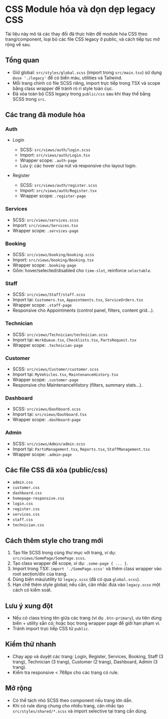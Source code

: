 # CSS Module hóa và dọn dẹp legacy CSS

Tài liệu này mô tả các thay đổi đã thực hiện để module hóa CSS theo trang/component, loại bỏ các file CSS legacy ở public, và cách tiếp tục mở rộng về sau.

## Tổng quan
- Giữ global: `src/styles/global.scss` (import trong `src/main.tsx`) sử dụng `@use './legacy'` để có biến màu, utilities và Tailwind.
- Mỗi trang chính có file SCSS riêng, import trực tiếp trong TSX và scope bằng class wrapper để tránh rò rỉ style toàn cục.
- Đã xóa toàn bộ CSS legacy trong `public/css` sau khi thay thế bằng SCSS trong `src`.

## Các trang đã module hóa

### Auth
- Login
  - SCSS: `src/views/auth/login.scss`
  - Import: `src/views/auth/Login.tsx`
  - Wrapper scope: `.auth-page`
  - Lưu ý: các hover của nút và responsive cho layout login.

- Register
  - SCSS: `src/views/auth/register.scss`
  - Import: `src/views/auth/Register.tsx`
  - Wrapper scope: `.register-page`

### Services
- SCSS: `src/views/services.scss`
- Import: `src/views/Services.tsx`
- Wrapper scope: `.services-page`

### Booking
- SCSS: `src/views/booking/booking.scss`
- Import: `src/views/booking/Booking.tsx`
- Wrapper scope: `.booking-page`
- Gồm: hover/selected/disabled cho `time-slot`, reinforce `selectable`.

### Staff
- SCSS: `src/views/Staff/staff.scss`
- Import tại: `Customers.tsx`, `Appointments.tsx`, `ServiceOrders.tsx`
- Wrapper scope: `.staff-page`
- Responsive cho Appointments (control panel, filters, content grid...).

### Technician
- SCSS: `src/views/Technician/technician.scss`
- Import tại: `WorkQueue.tsx`, `Checklists.tsx`, `PartsRequest.tsx`
- Wrapper scope: `.technician-page`

### Customer
- SCSS: `src/views/Customer/customer.scss`
- Import tại: `MyVehicles.tsx`, `MaintenanceHistory.tsx`
- Wrapper scope: `.customer-page`
- Responsive cho MaintenanceHistory (filters, summary stats...).

### Dashboard
- SCSS: `src/views/Dashboard.scss`
- Import tại: `src/views/Dashboard.tsx`
- Wrapper scope: `.dashboard-page`

### Admin
- SCSS: `src/views/Admin/admin.scss`
- Import tại: `PartsManagement.tsx`, `Reports.tsx`, `StaffManagement.tsx`
- Wrapper scope: `.admin-page`

## Các file CSS đã xóa (public/css)
- `admin.css`
- `customer.css`
- `dashboard.css`
- `homepage-responsive.css`
- `login.css`
- `register.css`
- `services.css`
- `staff.css`
- `technician.css`

## Cách thêm style cho trang mới
1. Tạo file SCSS trong cùng thư mục với trang, ví dụ: `src/views/SomePage/SomePage.scss`.
2. Tạo class wrapper để scope, ví dụ: `.some-page { ... }`.
3. Import trong TSX: `import './SomePage.scss'` và thêm class wrapper vào root section/div của trang.
4. Dùng biến màu/utility từ `legacy.scss` (đã có qua `global.scss`).
5. Hạn chế thêm style global; nếu cần, cân nhắc đưa vào `legacy.scss` một cách có kiểm soát.

## Lưu ý xung đột
- Nếu có class trùng tên giữa các trang (ví dụ `.btn-primary`), ưu tiên dùng biến + utility sẵn có; hoặc bọc trong wrapper page để giới hạn phạm vi.
- Tránh import trực tiếp CSS từ `public`.

## Kiểm thử nhanh
- Chạy app và duyệt các trang: Login, Register, Services, Booking, Staff (3 trang), Technician (3 trang), Customer (2 trang), Dashboard, Admin (3 trang).
- Kiểm tra responsive < 768px cho các trang có rule.

## Mở rộng
- Có thể tách nhỏ SCSS theo component nếu trang lớn dần.
- Khi có rule dùng chung cho nhiều trang, cân nhắc tạo `src/styles/shared/*.scss` và import selective tại trang cần dùng.

